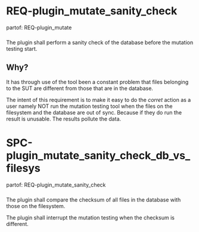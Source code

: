# REQ-plugin_mutate_sanity_check
partof: REQ-plugin_mutate
###

The plugin shall perform a sanity check of the database before the mutation testing start.

## Why?

It has through use of the tool been a constant problem that files belonging to the SUT are different from those that are in the database.

The intent of this requirement is to make it easy to do the *corret* action as a user namely NOT run the mutation testing tool when the files on the filesystem and the database are out of sync. Because if they do run the result is unusable. The results pollute the data.


# SPC-plugin_mutate_sanity_check_db_vs_filesys
partof: REQ-plugin_mutate_sanity_check
###

The plugin shall compare the checksum of all files in the database with those on the filesystem.

The plugin shall interrupt the mutation testing when the checksum is different.
